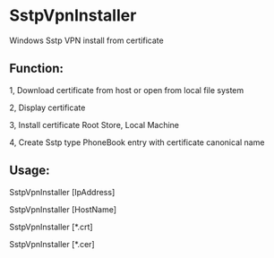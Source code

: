 # SstpVpnInstaller
Windows Sstp VPN install from certificate

## Function:

1, Download certificate from host or open from local file system

2, Display certificate

3, Install certificate Root Store, Local Machine

4, Create Sstp type PhoneBook entry with certificate canonical name

## Usage:

SstpVpnInstaller [IpAddress]

SstpVpnInstaller [HostName]

SstpVpnInstaller [*.crt]

SstpVpnInstaller [*.cer]
